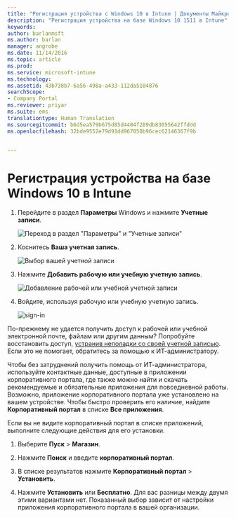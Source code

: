 ```yaml
---
title: "Регистрация устройства с Windows 10 в Intune | Документы Майкрософт"
description: "Регистрация устройства на базе Windows 10 1511 в Intune"
keywords: 
author: barlanmsft
ms.author: barlan
manager: angrobe
ms.date: 11/14/2016
ms.topic: article
ms.prod: 
ms.service: microsoft-intune
ms.technology: 
ms.assetid: 43b738b7-6a56-498a-a433-112da5104876
searchScope:
- Company Portal
ms.reviewer: priyar
ms.suite: ems
translationtype: Human Translation
ms.sourcegitcommit: b6d5ea579b675d85d4404f289db83055642ffddd
ms.openlocfilehash: 32bde9552e79d91dd967050b96cec62146367f9b


---
```


# <a name="enroll-your-windows-10-device-in-intune"></a>Регистрация устройства на базе Windows 10 в Intune

1.  Перейдите в раздел **Параметры** Windows и нажмите **Учетные записи**.

    ![Переход в раздел "Параметры" и "Учетные записи"](./media/W10-enroll-1-settings-accounts.png)

2.  Коснитесь **Ваша учетная запись**.

    ![Выбор вашей учетной записи](./media/W10-enroll-2-accounts-your-account.png)

3.  Нажмите **Добавить рабочую или учебную учетную запись**.

    ![Добавление рабочей или учебной учетной записи](./media/w10-enroll-3-add-work-school-acct.png)

4.  Войдите, используя рабочую или учебную учетную запись.

    ![sign-in](./media/W10-enroll-4-sign-in.png)

По-прежнему не удается получить доступ к рабочей или учебной электронной почте, файлам или другим данным? Попробуйте восстановить доступ, [устранив неполадки со своей учетной записью](troubleshoot-your-windows-10-device-windows.md#troubleshooting-steps-to-follow-if-you-see-your-account). Если это не помогает, обратитесь за помощью к ИТ-администратору.

Чтобы без затруднений получить помощь от ИТ-администратора, используйте контактные данные, доступные в приложении корпоративного портала, где также можно найти и скачать рекомендуемые и обязательные приложения для повседневной работы. Возможно, приложение корпоративного портала уже установлено на вашем устройстве. Чтобы быстро проверить его наличие, найдите __Корпоративный портал__ в списке __Все приложения__.

Если вы не видите корпоративный портал в списке приложений, выполните следующие действия для его установки.

1.  Выберите **Пуск** &gt; **Магазин**.

2.  Нажмите **Поиск** и введите **корпоративный портал**.

3.  В списке результатов нажмите **Корпоративный портал** &gt; **Установить**.

4.  Нажмите **Установить** или **Бесплатно**. Для вас разницы между двумя этими вариантами нет. Показанный выбор зависит от настройки приложения корпоративного портала в вашей организации.



<!--HONumber=Dec16_HO2-->


